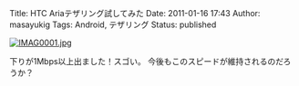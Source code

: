 Title: HTC Ariaテザリング試してみた
Date: 2011-01-16 17:43
Author: masayukig
Tags: Android, テザリング
Status: published

[![IMAG0001.jpg](http://farm6.static.flickr.com/5167/5359702596_6c7564b0be.jpg)](http://www.flickr.com/photos/31362181@N08/5359702596/ "IMAG0001.jpg")

下りが1Mbps以上出ました！スゴい。
今後もこのスピードが維持されるのだろうか？
